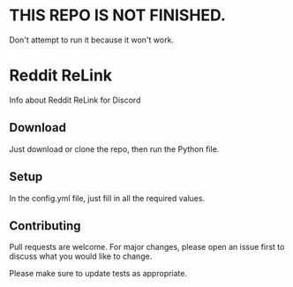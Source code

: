 # THIS REPO IS NOT FINISHED.

Don't attempt to run it because it won't work.

# Reddit ReLink

Info about Reddit ReLink for Discord

## Download

Just download or clone the repo, then run the Python file.


## Setup

In the config.yml file, just fill in all the required values.

## Contributing
Pull requests are welcome. For major changes, please open an issue first to discuss what you would like to change.

Please make sure to update tests as appropriate.